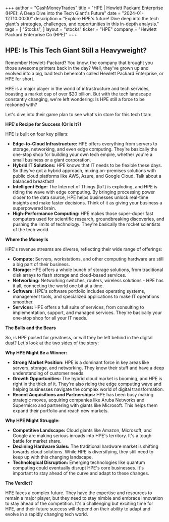 +++
author = "CashMoneyTrades"
title = "HPE |  Hewlett Packard Enterprise (HPE): A Deep Dive into the Tech Giant's Future"
date = "2024-01-12T10:00:00"
description = "Explore HPE's future! Dive deep into the tech giant's strategies, challenges, and opportunities in this in-depth analysis."
tags = [
"Stocks",
]
layout = "stocks"
ticker = "HPE"
company = "Hewlett Packard Enterprise Co (HPE)"
+++
        


## HPE: Is This Tech Giant Still a Heavyweight?

Remember Hewlett-Packard? You know, the company that brought you those awesome printers back in the day? Well, they've grown up and evolved into a big, bad tech behemoth called Hewlett Packard Enterprise, or HPE for short. 

HPE is a major player in the world of infrastructure and tech services, boasting a market cap of over $20 billion. But with the tech landscape constantly changing, we're left wondering: Is HPE still a force to be reckoned with? 

Let's dive into their game plan to see what's in store for this tech titan:

**HPE's Recipe for Success (Or Is It?)**

HPE is built on four key pillars:

* **Edge-to-Cloud Infrastructure:** HPE offers everything from servers to storage, networking, and even edge computing. They're basically the one-stop shop for building your own tech empire, whether you're a small business or a giant corporation.
* **Hybrid IT Solutions:** HPE knows that IT needs to be flexible these days. So they've got a hybrid approach, mixing on-premises solutions with public cloud platforms like AWS, Azure, and Google Cloud. Talk about a balanced breakfast!
* **Intelligent Edge:** The Internet of Things (IoT) is exploding, and HPE is riding the wave with edge computing. By bringing processing power closer to the data source, HPE helps businesses unlock real-time insights and make faster decisions. Think of it as giving your business a superpowered brain.
* **High-Performance Computing:** HPE makes those super-duper fast computers used for scientific research, groundbreaking discoveries, and pushing the limits of technology. They're basically the rocket scientists of the tech world.

**Where the Money Is**

HPE's revenue streams are diverse, reflecting their wide range of offerings:

* **Compute:** Servers, workstations, and other computing hardware are still a big part of their business. 
* **Storage:** HPE offers a whole bunch of storage solutions, from traditional disk arrays to flash storage and cloud-based services.
* **Networking:** Networking switches, routers, wireless solutions - HPE has it all, connecting the world one bit at a time.
* **Software:** HPE's software portfolio includes operating systems, management tools, and specialized applications to make IT operations smoother.
* **Services:** HPE offers a full suite of services, from consulting to implementation, support, and managed services. They're basically your one-stop shop for all your IT needs.

**The Bulls and the Bears**

So, is HPE poised for greatness, or will they be left behind in the digital dust? Let's look at the two sides of the story:

**Why HPE Might Be a Winner:**

* **Strong Market Position:** HPE is a dominant force in key areas like servers, storage, and networking. They know their stuff and have a deep understanding of customer needs.
* **Growth Opportunities:** The hybrid cloud market is booming, and HPE is right in the thick of it. They're also riding the edge computing wave and helping businesses navigate the complex world of digital transformation.
* **Recent Acquisitions and Partnerships:** HPE has been busy making strategic moves, acquiring companies like Aruba Networks and Supermicro and partnering with giants like Microsoft. This helps them expand their portfolio and reach new markets.

**Why HPE Might Struggle:**

* **Competitive Landscape:** Cloud giants like Amazon, Microsoft, and Google are making serious inroads into HPE's territory. It's a tough battle for market share.
* **Declining Hardware Sales:** The traditional hardware market is shifting towards cloud solutions. While HPE is diversifying, they still need to keep up with this changing landscape.
* **Technological Disruption:** Emerging technologies like quantum computing could eventually disrupt HPE's core businesses. It's important to stay ahead of the curve and adapt to these changes.

**The Verdict?**

HPE faces a complex future. They have the expertise and resources to remain a major player, but they need to stay nimble and embrace innovation to stay ahead of the competition. It's a challenging but exciting time for HPE, and their future success will depend on their ability to adapt and evolve in a rapidly changing tech world. 

        